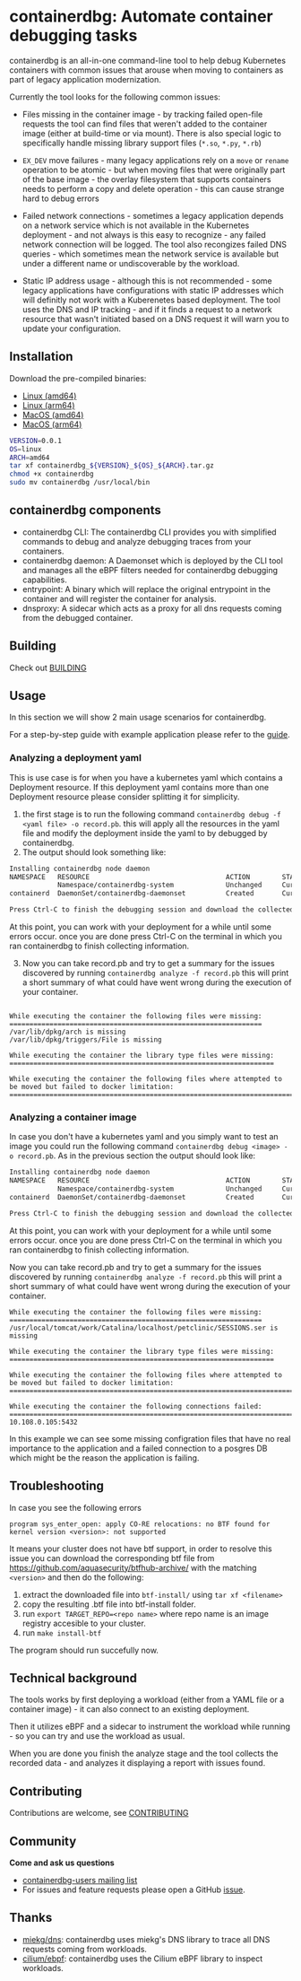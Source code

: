 containerdbg: Automate container debugging tasks
============

containerdbg is an all-in-one command-line tool to help debug Kubernetes
containers with common issues that arouse when moving to containers as part of
legacy application modernization.

Currently the tool looks for the following common issues:

* Files missing in the container image - by tracking failed open-file requests
  the tool can find files that weren't added to the container image (either at
  build-time or via mount). There is also special logic to specifically handle
  missing library support files (`*.so`, `*.py`, `*.rb`) 

* `EX_DEV` move failures - many legacy applications rely on a `move` or `rename` operation to be atomic - 
   but when moving files that were originally part of the base image - the
   overlay filesystem that supports containers needs to perform a copy and
   delete operation - this can cause strange hard to debug errors

* Failed network connections - sometimes a legacy application depends on a
  network service which is not available in the Kubernetes deployment - and not
  always is this easy to recognize - any failed network connection will be
  logged. The tool also recongizes failed DNS queries - which sometimes mean the
  network service is available but under a different name or undiscoverable by
  the workload.

* Static IP address usage - although this is not recommended - some legacy
  applications have configurations with static IP addresses which will definitly
  not work with a Kuberenetes based deployment. The tool uses the DNS and IP
  tracking - and if it finds a request to a network resource that wasn't
  initiated based on a DNS request it will warn you to update your
  configuration.

## Installation

Download the pre-compiled binaries:

* [Linux (amd64)](https://github.com/google/containerdbg/releases/download/v0.0.7/containerdbg_0.0.7_linux_amd64.tar.gz)
* [Linux (arm64)](https://github.com/google/containerdbg/releases/download/v0.0.7/containerdbg_0.0.7_linux_arm64.tar.gz)
* [MacOS (amd64)](https://github.com/google/containerdbg/releases/download/v0.0.7/containerdbg_0.0.7_darwin_amd64.tar.gz)
* [MacOS (arm64)](https://github.com/google/containerdbg/releases/download/v0.0.7/containerdbg_0.0.7_darwin_arm64.tar.gz)

```bash
VERSION=0.0.1
OS=linux
ARCH=amd64
tar xf containerdbg_${VERSION}_${OS}_${ARCH}.tar.gz
chmod +x containerdbg
sudo mv containerdbg /usr/local/bin
```

## containerdbg components

* containerdbg CLI: The containerdbg CLI provides you with simplified commands to debug and analyze debugging traces from your containers.
* containerdbg daemon: A Daemonset which is deployed by the CLI tool and manages all the eBPF filters needed for containerdbg debugging capabilities.
* entrypoint: A binary which will replace the original entrypoint in the container and will register the container for analysis.
* dnsproxy: A sidecar which acts as a proxy for all dns requests coming from the debugged container.

Building
--------

Check out [BUILDING](BUILDING.md)


Usage
-----
In this section we will show 2 main usage scenarios for containerdbg.

For a step-by-step guide with example application please refer to the [guide](examples/petclinic/).

### Analyzing a deployment yaml
This is use case is for when you have a kubernetes yaml which contains a Deployment resource. If this deployment yaml contains more than one Deployment resource please consider splitting it for simplicity.

1. the first stage is to run the following command `containerdbg debug -f <yaml file> -o record.pb`.
this will apply all the resources in the yaml file and modify the deployment inside the yaml to by debugged by containerdbg.
2. The output should look something like:

```bash
Installing containerdbg node daemon
NAMESPACE   RESOURCE                                  ACTION        STATUS      RECONCILED  CONDITIONS                                AGE     MESSAGE
            Namespace/containerdbg-system             Unchanged     Current                 <None>                                    4s      Resource is current
containerd  DaemonSet/containerdbg-daemonset          Created       Current                 <None>                                    2s      All replicas scheduled as expected. Repl

Press Ctrl-C to finish the debugging session and download the collected report
```
At this point, you can work with your deployment for a while until some errors occur. once you are done press Ctrl-C on the terminal in which you ran containerdbg to finish collecting information.

3. Now you can take record.pb and try to get a summary for the issues discovered by running `containerdbg analyze -f record.pb` this will print a short summary of what could have went wrong during the execution of your container.
```

While executing the container the following files were missing:
===============================================================
/var/lib/dpkg/arch is missing
/var/lib/dpkg/triggers/File is missing

While executing the container the library type files were missing:
==================================================================

While executing the container the following files where attempted to be moved but failed to docker limitation:
==============================================================================================================
```

### Analyzing a container image
In case you don't have a kubernetes yaml and you simply want to test an image you could run the following command `containerdbg debug <image> -o record.pb`.
As in the previous section the output should look like:

```bash
Installing containerdbg node daemon
NAMESPACE   RESOURCE                                  ACTION        STATUS      RECONCILED  CONDITIONS                                AGE     MESSAGE
            Namespace/containerdbg-system             Unchanged     Current                 <None>                                    4s      Resource is current
containerd  DaemonSet/containerdbg-daemonset          Created       Current                 <None>                                    2s      All replicas scheduled as expected. Repl

Press Ctrl-C to finish the debugging session and download the collected report
```
At this point, you can work with your deployment for a while until some errors occur. once you are done press Ctrl-C on the terminal in which you ran containerdbg to finish collecting information.

Now you can take record.pb and try to get a summary for the issues discovered by running `containerdbg analyze -f record.pb` this will print a short summary of what could have went wrong during the execution of your container.
```
While executing the container the following files were missing:
===============================================================
/usr/local/tomcat/work/Catalina/localhost/petclinic/SESSIONS.ser is missing

While executing the container the library type files were missing:
==================================================================

While executing the container the following files where attempted to be moved but failed to docker limitation:
==============================================================================================================

While executing the container the following connections failed:
==============================================================================================================
10.108.0.105:5432
```

In this example we can see some missing configration files that have no real importance to the application and a failed connection to a posgres DB which might be the reason the application is failing.

Troubleshooting
---------------
In case you see the following errors
```
program sys_enter_open: apply CO-RE relocations: no BTF found for kernel version <version>: not supported
```

It means your cluster does not have btf support, in order to resolve this issue you can download the corresponding btf file from https://github.com/aquasecurity/btfhub-archive/ with the matching `<version>` and then do the following:
1. extract the downloaded file into `btf-install/` using `tar xf <filename>`
2. copy the resulting .btf file into btf-install folder.
3. run `export TARGET_REPO=<repo name>` where repo name is an image registry accesible to your cluster.
4. run `make install-btf`

The program should run succefully now.

## Technical background

The tools works by first deploying a workload (either from a YAML file or a container image) - it can also connect to an existing deployment.

Then it utilizes eBPF and a sidecar to instrument the workload while running -
so you can try and use the workload as usual.

When you are done you finish the analyze stage and the tool collects the
recorded data - and analyzes it displaying a report with issues found.

Contributing
------------

Contributions are welcome, see [CONTRIBUTING](./CONTRIBUTING.md)

Community
--------

**Come and ask us questions**
* [containerdbg-users mailing list](https://groups.google.com/g/containerdbg-users)
* For issues and feature requests please open a GitHub [issue](https://github.com/google/containerdbg/issues/new).

Thanks
------

* [miekg/dns](https://github.com/miekg/dns): containerdbg uses miekg's DNS library to trace all DNS requests coming from workloads.
* [cilium/ebpf](https://github.com/cilium/ebpf): containerdbg uses the Cilium eBPF library to inspect workloads.
